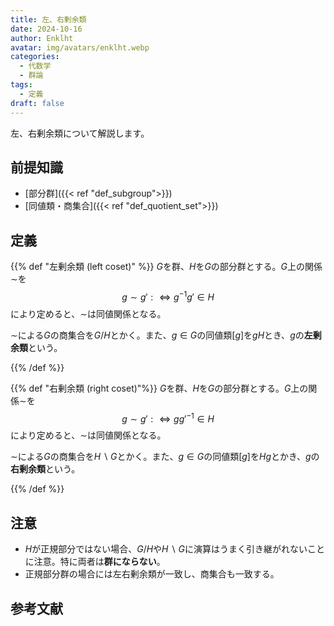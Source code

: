```yaml
---
title: 左、右剰余類
date: 2024-10-16
author: Enklht
avatar: img/avatars/enklht.webp
categories:
  - 代数学
  - 群論
tags:
  - 定義
draft: false
---
```


左、右剰余類について解説します。

<!--more-->

## 前提知識

- [部分群]({{< ref "def_subgroup">}})
- [同値類・商集合]({{< ref "def_quotient_set">}})

## 定義

{{% def "左剰余類 (left coset)" %}}
$G$を群、$H$を$G$の部分群とする。$G$上の関係$\sim$を
$$g \sim g' :\iff g^{-1}g' \in H$$
により定めると、$\sim$は同値関係となる。

$\sim$による$G$の商集合を$G/H$とかく。また、$g\in G$の同値類$[g]$を$gH$とき、$g$の**左剰余類**という。

{{% /def %}}

{{% def "右剰余類 (right coset)"%}}
$G$を群、$H$を$G$の部分群とする。$G$上の関係$\sim$を
$$g \sim g' :\iff gg'^{-1} \in H$$
により定めると、$\sim$は同値関係となる。

$\sim$による$G$の商集合を$H\backslash G$とかく。また、$g\in G$の同値類$[g]$を$Hg$とかき、$g$の**右剰余類**という。

{{% /def %}}

## 注意

- $H$が正規部分ではない場合、$G/H$や$H \backslash G$に演算はうまく引き継がれないことに注意。特に両者は**群にならない**。
- 正規部分群の場合には左右剰余類が一致し、商集合も一致する。

## 参考文献
